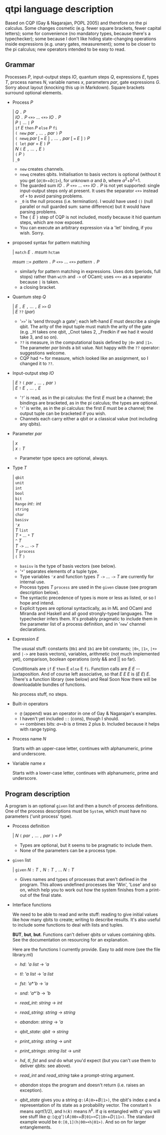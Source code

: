 # qtpi language description

Based on CQP (Gay & Nagarajan, POPL 2005) and therefore on the pi calculus. Some changes cosmetic (e.g. fewer square brackets, fewer capital letters); some for convenience (no mandatory types, because there's a typechecker); some because I don't like hiding state-changing operations inside expressions (e.g. unary gates, measurement); some to be closer to the pi calculus; new operators intended to be easy to read. 

## Grammar 

Processes *P*, input-output steps *IO*, quantum steps *Q*, expressions *E*, types *T*, process names *N*, variable names *x*, parameters *par*, gate expressions *G*. Sorry about layout (knocking this up in Markdown). Square brackets surround optional elements.

* Process *P* 

  | *Q* `.` *P*  
  | *IO* `.` *P* `<+>` ... `<+>` *IO* `.` *P*   
  | *P* `|` ... `|` *P*   
  | `if` *E* `then` *P* `else` *P* `fi`  
  | `( new` *par*  `,`  ... `,` *par* `)` *P*   
  | `( newq` *par* [ `=` *E* ] `,`  ... `,` *par* [ `=` *E* ] `)` *P*  
  | `( let` *par* = *E* `)` *P*  
  | *N* `(` *E*  `,`  ... `,` *E*  `)`  
  | `(` *P* `)`  
  | `_0`

  * `new` creates channels.    
  * `newq` creates qbits. Initialisation to basis vectors is optional (without it you get (*a*`|0>`+*b*`|1>`), for unknown *a* and *b*, where *a*<sup>2</sup>+*b*<sup>2</sup>=1.  
  * The guarded sum *IO* `.` *P* `<+>` ... `<+>` *IO* `.` *P* is not yet supported: single input-output steps only at present. It uses the separator `<+>` instead of `+` to avoid parsing problems.  
  * `_0` is the null process (i.e. termination). I would have used `()` (null parallel or null guarded sum: same difference) but it would have parsing problems.  
  * The `{` *E* `}` step of CQP is not included, mostly because it hid quantum steps, which are now exposed.  
  * You can execute an arbitrary expression via a 'let' binding, if you wish.  Sorry.
  
* proposed syntax for pattern matching

  | `match` *E* `.` *msum* `hctam`
  
  *msum* ::= *pattern* `.` *P* `<+>` ... `<+>` *pattern* `.` *P*
  
  * similarly for pattern matching in expressions. Uses dots (periods, full stops) rather than `with` and `->` of OCaml; uses `<+>` as a separator because `|` is taken.  
  * a closing bracket.

* Quantum step *Q*
  
  | *E* `,` *E* `,` ... `,` *E* `>>` *G*    
  | *E* `??` (*par*)    

  * '`>>`' is 'send through a gate'; each left-hand *E* must describe a single qbit. The arity of the input tuple must match the arity of the gate (e.g. _H takes one qbit, _Cnot takes 2, _Fredkin if we had it would take 3, and so on).  
  * `??` is measure, in the computational basis defined by `|0>` and `|1>`.  The parameter *par* binds a bit value. Not happy with the `??` operator: suggestions welcome.  
  * CQP had `*=` for measure, which looked like an assignment, so I changed it to `??`.   

* Input-output step *IO*  

  | *E* `?` `(` *par* `,`  ... `,` *par* `)`    
  | *E* `!` *E* `,`  ... `,` *E*   

  * '`?`' is read, as in the pi calculus: the first *E* must be a channel; the bindings are bracketed, as in the pi calculus; the types are optional.  
  * '`!`' is write, as in the pi calculus: the first *E* must be a channel; the output tuple can be bracketed if you wish.  
  * Channels each carry either a qbit or a classical value (not including any qbits).  
  
* Parameter *par*

  | *x*  
  | *x* `:` *T* 
  
  * Parameter type specs are optional, always.
  
  
* Type *T* 

  | `qbit`  
  | `unit`  
  | `int`  
  | `bool`  
  | `bit`  
  | `Range` *int*`:` *int*  
  | `string`  
  | `char`  
  | `basisv`  
  | `'`*x*  
  | *T* `list`  
  | *T* `*` ... `*` *T*  
  | `^` *T*  
  | *T* `->` ... `->` *T*  
  | *T* `process`  
  | `(` *T* `)`  

  * `basisv` is the type of basis vectors (see below).  
  * '`*`' separates elements of a tuple type.   
  * Type variables `'`*x* and function types *T* `->` ... `->` *T* are currently for internal use.  
  * Process types *T* `process` are used in the `given` clause (see program description below).  
  * The syntactic precedence of types is more or less as listed, or so I hope and intend. 
  * Explicit types are optional syntactically, as in ML and OCaml and Miranda and Haskell and all good strongly-typed languages. The typechecker infers them. It's probably pragmatic to include them in the parameter list of a process definition, and in '`new`' channel declarations.

* Expression *E*

  The ususal stuff: constants (`0b1` and `1b1` are bit constants; `|0>`, `|1>`, `|+>` and `|->` are basis vectors), variables, arithmetic (not much implemented yet), comparison, boolean operations (only && and || so far).
  
  Conditionals are `if` *E* `then` E `else` E `fi`. 
  Function calls are *E* *E* -- juxtaposition. And of course left associative, so that *E* *E* *E* is (*E* *E*) *E*.  There's a function library (see below) and Real Soon Now there will be downloadable bundles of functions.  
  
  No process stuff, no steps.  
  
* Built-in operators  
    
    * `@` (append) was an operator in one of Gay & Nagarajan's examples.  
    * I haven't yet included `::` (cons), though I should.  
    * `++` combines bits: *a*`++`*b* is *a* times 2 plus *b*. Included because it helps with range typing.

* Process name *N*

  Starts with an upper-case letter, continues with alphanumeric, prime and underscore.
  
* Variable name *x*

  Starts with a lower-case letter, continues with alphanumeric, prime and underscore.

## Program description

A program is an optional `given` list and then a bunch of process definitions. One of the process descriptions must be `System`, which must have no parameters ('unit process' type).

* Process definition

  | *N* `(`  *par*  `,`  ... `,` *par* `)` = *P*
  
  * Types are optional, but it seems to be pragmatic to include them.
  * None of the parameters can be a process type.
  
* `given` list

	| `given` *N* `:` *T* `,` *N* `:` *T* `,` ... *N* `:` *T*  

    * Gives names and types of processes that aren't defined in the program. This allows undefined processes like 'Win', 'Lose' and so on, which help you to work out how the system finishes from a print-out of the final state.
    
* Interface functions

    We need to be able to read and write stuff: reading to give initial values like how many qbits to create; writing to describe results. It's also useful to include some functions to deal with lists and tuples. 
    
    **BUT**, **but**, **but**. Functions can't deliver qbits or values containing qbits. See the documentation on resourcing for an explanation.
    
    Here are the functions I currently provide. Easy to add more (see the file library.ml) 
    
    * *hd*: *'a list* -> *'a*  
	* *tl*: *'a list* -> *'a list*  
	* *fst*: *'a*\**'b* -> *'a*  
	* *snd*: *'a*\**'b* -> *'b*  
	
	* *read_int*: *string* -> *int*  
	* *read_string*: *string* -> *string*  

	* *abandon*: *string* -> *'a*  

	* *qbit_state*: *qbit* -> *string*  

	* *print_string*: *string* -> *unit*  
	* *print_strings*: *string list* -> *unit*  
	
	* *hd*, *tl*, *fst* and *snd* do what you'd expect (but you can't use them to deliver qbits: see above).  
	* *read_int* and *read_string* take a prompt-string argument.  
	
	* *abandon* stops the program and doesn't return (i.e. raises an exception).  
	
	* *qbit_state* gives you a string *q*`:(`*A*`|0>`+*B*`|1>)`, the qbit's index *q* and a representation of its state as a probability vector. The constant `h` means *sqrt*(1/2), and `h(`*k*`)` means *h*<sup>*k*</sup>. If *q* is entangled with *q'* you will see stuff like *q*`:[`*q*;*q'*`](`*A*`|00>`+*B*`|01>+`*C*`|10>`+*D*`|11>)`. The standard example would be `0:[0,1](h|00>+h|01>)`. And so on for larger entanglements.

    